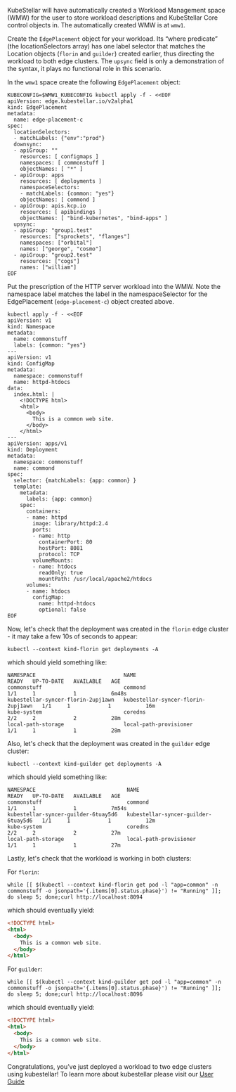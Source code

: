 <!--quickstart-2-apache-example-deployment-d-create-and-deploy-apache-into-clusters-start-->
KubeStellar will have automatically created a Workload Management
space (WMW) for the user to store workload descriptions and KubeStellar Core
control objects in. The automatically created WMW is at `wmw1`.

Create the `EdgePlacement` object for your workload. Its “where predicate” (the locationSelectors array) has one label selector that matches the Location objects (`florin` and `guilder`) created earlier, thus directing the workload to both edge clusters. The `upsync` field is only a demonstration of the syntax, it plays no functional role in this scenario.

In the `wmw1` space create the following `EdgePlacement` object: 
  
```shell
KUBECONFIG=$WMW1_KUBECONFIG kubectl apply -f - <<EOF
apiVersion: edge.kubestellar.io/v2alpha1
kind: EdgePlacement
metadata:
  name: edge-placement-c
spec:
  locationSelectors:
  - matchLabels: {"env":"prod"}
  downsync:
  - apiGroup: ""
    resources: [ configmaps ]
    namespaces: [ commonstuff ]
    objectNames: [ "*" ]
  - apiGroup: apps
    resources: [ deployments ]
    namespaceSelectors:
    - matchLabels: {common: "yes"}
    objectNames: [ commond ]
  - apiGroup: apis.kcp.io
    resources: [ apibindings ]
    objectNames: [ "bind-kubernetes", "bind-apps" ]
  upsync:
  - apiGroup: "group1.test"
    resources: ["sprockets", "flanges"]
    namespaces: ["orbital"]
    names: ["george", "cosmo"]
  - apiGroup: "group2.test"
    resources: ["cogs"]
    names: ["william"]
EOF
```

Put the prescription of the HTTP server workload into the WMW. Note the namespace label matches the label in the namespaceSelector for the EdgePlacement (`edge-placement-c`) object created above. 


```shell
kubectl apply -f - <<EOF
apiVersion: v1
kind: Namespace
metadata:
  name: commonstuff
  labels: {common: "yes"}
---
apiVersion: v1
kind: ConfigMap
metadata:
  namespace: commonstuff
  name: httpd-htdocs
data:
  index.html: |
    <!DOCTYPE html>
    <html>
      <body>
        This is a common web site.
      </body>
    </html>
---
apiVersion: apps/v1
kind: Deployment
metadata:
  namespace: commonstuff
  name: commond
spec:
  selector: {matchLabels: {app: common} }
  template:
    metadata:
      labels: {app: common}
    spec:
      containers:
      - name: httpd
        image: library/httpd:2.4
        ports:
        - name: http
          containerPort: 80
          hostPort: 8081
          protocol: TCP
        volumeMounts:
        - name: htdocs
          readOnly: true
          mountPath: /usr/local/apache2/htdocs
      volumes:
      - name: htdocs
        configMap:
          name: httpd-htdocs
          optional: false
EOF
```

Now, let's check that the deployment was created in the `florin` edge cluster - it may take a few 10s of seconds to appear:

```shell
kubectl --context kind-florin get deployments -A
```

which should yield something like:

``` { .sh .no-copy }
NAMESPACE                            NAME                                 READY   UP-TO-DATE   AVAILABLE   AGE
commonstuff                          commond                              1/1     1            1           6m48s
kubestellar-syncer-florin-2upj1awn   kubestellar-syncer-florin-2upj1awn   1/1     1            1           16m
kube-system                          coredns                              2/2     2            2           28m
local-path-storage                   local-path-provisioner               1/1     1            1           28m
```

Also, let's check that the deployment was created in the `guilder` edge cluster:

```shell
kubectl --context kind-guilder get deployments -A
```

which should yield something like:

``` { .sh .no-copy }
NAMESPACE                             NAME                                  READY   UP-TO-DATE   AVAILABLE   AGE
commonstuff                           commond                               1/1     1            1           7m54s
kubestellar-syncer-guilder-6tuay5d6   kubestellar-syncer-guilder-6tuay5d6   1/1     1            1           12m
kube-system                           coredns                               2/2     2            2           27m
local-path-storage                    local-path-provisioner                1/1     1            1           27m
```

Lastly, let's check that the workload is working in both clusters:

For `florin`:

```shell
while [[ $(kubectl --context kind-florin get pod -l "app=common" -n commonstuff -o jsonpath='{.items[0].status.phase}') != "Running" ]]; do sleep 5; done;curl http://localhost:8094
```

which should eventually yield:

```html
<!DOCTYPE html>
<html>
  <body>
    This is a common web site.
  </body>
</html>
```

For `guilder`:

```shell
while [[ $(kubectl --context kind-guilder get pod -l "app=common" -n commonstuff -o jsonpath='{.items[0].status.phase}') != "Running" ]]; do sleep 5; done;curl http://localhost:8096
```
which should eventually yield:

```html
<!DOCTYPE html>
<html>
  <body>
    This is a common web site.
  </body>
</html>
```


Congratulations, you’ve just deployed a workload to two edge clusters using kubestellar! To learn more about kubestellar please visit our [User Guide](../../user-guide)
<!--quickstart-2-apache-example-deployment-d-create-and-deploy-apache-into-clusters-end-->

